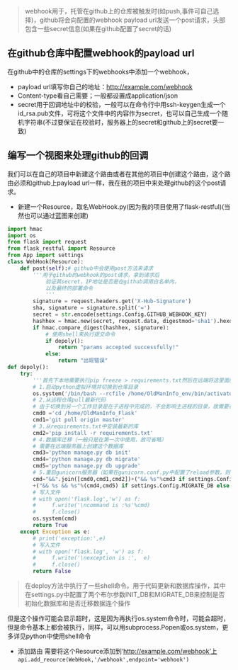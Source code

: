 > webhook用于，托管在github上的仓库被触发时(如push,事件可自己选择)，github将会向配置的webhook payload url发送一个post请求，头部包含一些secret信息(如果在github配置了secret的话)

## 在github仓库中配置webhook的payload url
在github中的仓库的settings下的webhooks中添加一个webhook，
- payload url填写你自己的地址：http://example.com/webhook
- Content-type看自己需要；一般都设置成application/json
- secret用于回调地址中的校验，一般可以在命令行中用ssh-keygen生成一个id_rsa.pub文件，可将这个文件中的内容作为secret，也可以自己生成一个随机字符串(不过要保证在校验时，服务器上的secret和github上的secret要一致)

## 编写一个视图来处理github的回调
我们可以在自己的项目中新建这个路由或者在其他的项目中创建这个路由，这个路由必须和github上payload url一样，我在我的项目中来处理github的这个post请求。
- 新建一个Resource，取名WebHook.py(因为我的项目使用了flask-restful)(当然也可以通过蓝图来创建)
```python
import hmac
import os
from flask import request
from flask_restful import Resource
from App import settings
class WebHook(Resource):
    def post(self):# github中会使用post方法来请求
        '''用于github的webhook的post请求，拿到请求后
            验证其secret，IP地址是否是在github调用白名单内，
            以及最终的部署命令
            '''
        signature = request.headers.get('X-Hub-Signature')
        sha, signature = signature.split('=')
        secret = str.encode(settings.Config.GITHUB_WEBHOOK_KEY)
        hashhex = hmac.new(secret, request.data, digestmod='sha1').hexdigest()
        if hmac.compare_digest(hashhex, signature):
            # 使用shell来执行提交命令
            if depoly():
                return "params accepted successfully!"
            else:
                return "出现错误"
def depoly():
    try:
        '''首先下本地需要执行pip freeze > requirements.txt然后在远端将这里面的包安装'''
        # 1.启动python虚拟环境并切换到仓库目录
        os.system('/bin/bash --rcfile /home/OldManInfo_env/bin/activate')
        # 2.从远程仓库pull最新代码
        # 由于切换到另一个工作目录是在子进程中完成的，不会影响主进程的目录，故需要在切换后“接着”使用其他命令
        cmd0 ='cd /home/OldManInfo_Flask'
        cmd1='git pull origin master'
        # 3.从requirements.txt中安装最新的库
        cmd2='pip install -r requirements.txt'
        # 4.数据库迁移（一般只是在第一次中使用，故可省略）
        # 需要在远端服务器上创建这个数据库
        cmd3='python manage.py db init'
        cmd4='python manage.py db migrate'
        cmd5='python manage.py db upgrade'
        # 5.重启gunicorn服务器（如果在gunicorn.conf.py中配置了reload参数，则会自动重启）
        cmd="&&".join([cmd0,cmd1,cmd2])+("&& %s"%cmd3 if settings.Config.INIT_DB else "")\
        +("&& %s && %s"%(cmd4,cmd5) if settings.Config.MIGRATE_DB else "")
        # 写入文件
        # with open('flask.log','w') as f:
        #     f.write('\ncommand is :%s'%cmd)
        #     f.close()
        os.system(cmd)
        return True
    except Exception as e:
        # print('exception:',e)
        # 写入文件
        # with open('flask.log', 'w') as f:
        #     f.write('\nexception is :',  e)
        #     f.close()
        return False
```


> 在deploy方法中执行了一些shell命令。用于代码更新和数据库操作，其中在settings.py中配置了两个布尔参数INIT_DB和MIGRATE_DB来控制是否初始化数据库和是否迁移数据连个操作



但是这个操作可能会显示超时，这是因为再执行os.system命令时，可能会超时，但是命令基本上都会被执行，同样，可以用subprocess.Popen或os.system，更多详见python中使用shell命令
- 添加路由
需要将这个Resource添加到‘http://example.com/webhook’上
`api.add_reource(WebHook,'/webhook',endpoint='webhook')`